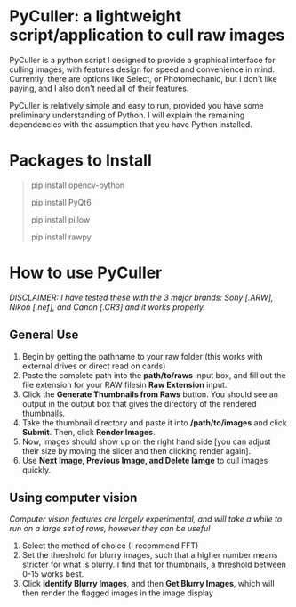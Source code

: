 # PyCuller: a lightweight script/application to cull raw images
PyCuller is a python script I designed to provide a graphical interface for culling images, with features design for speed and convenience in mind. Currently, there are options like Select, or Photomechanic, but I don't like paying, and I also don't need all of their features.

PyCuller is relatively simple and easy to run, provided you have some preliminary understanding of Python. I will explain the remaining dependencies with the assumption that you have Python installed.

# Packages to Install
> pip install opencv-python
> 
> pip install PyQt6
> 
> pip install pillow
> 
> pip install rawpy

# How to use PyCuller
*DISCLAIMER: I have tested these with the 3 major brands: Sony [.ARW], Nikon [.nef], and Canon [.CR3] and it works properly.*

## General Use
1. Begin by getting the pathname to your raw folder (this works with external drives or direct read on cards)
2. Paste the complete path into the **path/to/raws** input box, and fill out the file extension for your RAW filesin **Raw Extension** input.
3. Click the **Generate Thumbnails from Raws** button. You should see an output in the output box that gives the directory of the rendered thumbnails.
4. Take the thumbnail directory and paste it into **/path/to/images** and click **Submit**. Then, click **Render Images**.
5. Now, images should show up on the right hand side [you can adjust their size by moving the slider and then clicking render again].
6. Use **Next Image, Previous Image, and Delete Iamge** to cull images quickly.

## Using computer vision
*Computer vision features are largely experimental, and will take a while to run on a large set of raws, however they can be useful*
1. Select the method of choice (I recommend FFT)
2. Set the threshold for blurry images, such that a higher number means stricter for what is blurry. I find that for thumbnails, a threshold between 0-15 works best.
3. Click **Identify Blurry Images**, and then **Get Blurry Images**, which will then render the flagged images in the image display

